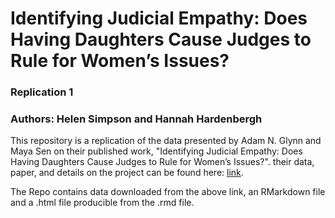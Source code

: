 #  Identifying Judicial Empathy: Does Having Daughters Cause Judges to Rule for Women’s Issues?
### Replication 1
### Authors: Helen Simpson and Hannah Hardenbergh

This repository is a replication of the data presented by Adam N. Glynn and Maya Sen on their published work, "Identifying Judicial Empathy: Does Having Daughters Cause Judges to Rule for Women’s Issues?". their data, paper, and details on the project can be found here: [link](https://dataverse.harvard.edu/dataset.xhtml?persistentId=doi:10.7910/DVN/26544).

The Repo contains data downloaded from the above link, an RMarkdown file and a .html file producible from the .rmd file.
